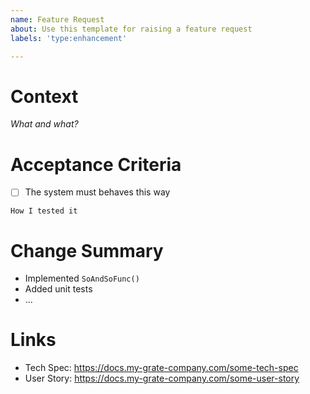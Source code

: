 ```yaml
---
name: Feature Request
about: Use this template for raising a feature request
labels: 'type:enhancement'

---
```


# Context
_What and what?_

# Acceptance Criteria
- [ ] The system must behaves this way
```
How I tested it
```

# Change Summary
- Implemented `SoAndSoFunc()`
- Added unit tests
- ...

# Links
- Tech Spec: https://docs.my-grate-company.com/some-tech-spec
- User Story: https://docs.my-grate-company.com/some-user-story
